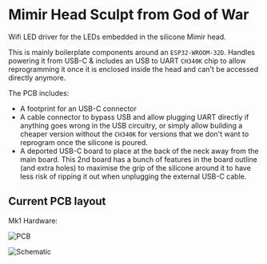 # Mimir Head Sculpt from God of War

Wifi LED driver for the LEDs embedded in the silicone Mimir head.

This is mainly boilerplate components around an `ESP32-WROOM-32D`.
Handles powering it from USB-C & includes an USB to UART `CH340K` chip to allow reprogramming it once it is enclosed inside the head and can't be accessed directly anymore.

The PCB includes:
- A footprint for an USB-C connector
- A cable connector to bypass USB and allow plugging UART directly if anything goes wrong in the USB circuitry, or simply allow building a cheaper version without the `CH340K` for versions that we don't want to reprogram once the silicone is poured.
- A deported USB-C board to place at the back of the neck away from the main board. This 2nd board has a bunch of features in the board outline (and extra holes) to maximise the grip of the silicone around it to have less risk of ripping it out when unplugging the external USB-C cable.

## Current PCB layout
Mk1 Hardware:

![PCB](PCB/Latest_PCB.png)

![Schematic](PCB/Latest_Schematic.png)
